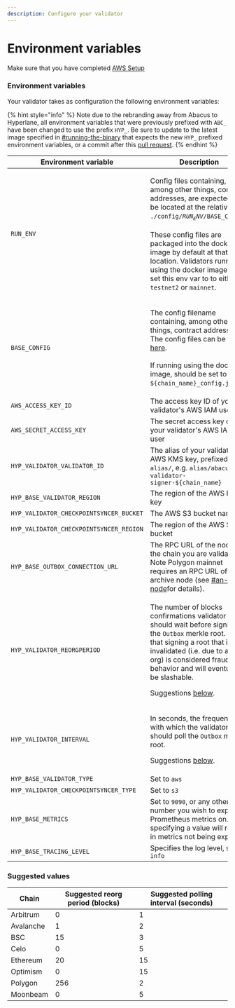 ```yaml
---
description: Configure your validator
---
```


# Environment variables

Make sure that you have completed [AWS Setup](aws-setup.md)

### Environment variables

Your validator takes as configuration the following environment variables:

{% hint style="info" %}
Note due to the rebranding away from Abacus to Hyperlane, all environment variables that were previously prefixed with `ABC_` have been changed to use the prefix `HYP_`. Be sure to update to the latest image specified in [#running-the-binary](start-validating.md#running-the-binary "mention") that expects the new `HYP_` prefixed environment variables, or a commit after this [pull request](https://github.com/hyperlane-xyz/hyperlane-monorepo/pull/1116).
{% endhint %}

| Environment variable                    | Description                                                                                                                                                                                                                                                                                                                                                                               |
| --------------------------------------- | ----------------------------------------------------------------------------------------------------------------------------------------------------------------------------------------------------------------------------------------------------------------------------------------------------------------------------------------------------------------------------------------- |
| `RUN_ENV`                               | <p>Config files containing, among other things, contract addresses, are expected to be located at the relative path <code>./config/$RUN_ENV/$BASE_CONFIG</code>.<br><br>These config files are packaged into the docker image by default at that location. Validators running using the docker image can set this env var to to either <code>testnet2</code> or <code>mainnet</code>.</p> |
| `BASE_CONFIG`                           | <p>The config filename containing, among other things, contract addresses. The config files can be found <a href="https://github.com/abacus-network/abacus-monorepo/tree/main/rust/config/mainnet">here</a>.<br><br>If running using the docker image, should be set to <code>${chain_name}_config.json</code>.</p>                                                                       |
| `AWS_ACCESS_KEY_ID`                     | The access key ID of your validator's AWS IAM user                                                                                                                                                                                                                                                                                                                                        |
| `AWS_SECRET_ACCESS_KEY`                 | The secret access key of your validator's AWS IAM user                                                                                                                                                                                                                                                                                                                                    |
| `HYP_VALIDATOR_VALIDATOR_ID`            | The alias of your validator's AWS KMS key, prefixed with `alias/`, e.g. `alias/abacus-validator-signer-${chain_name}`                                                                                                                                                                                                                                                                     |
| `HYP_BASE_VALIDATOR_REGION`             | The region of the AWS KMS key                                                                                                                                                                                                                                                                                                                                                             |
| `HYP_VALIDATOR_CHECKPOINTSYNCER_BUCKET` | The AWS S3 bucket name                                                                                                                                                                                                                                                                                                                                                                    |
| `HYP_VALIDATOR_CHECKPOINTSYNCER_REGION` | The region of the AWS S3 bucket                                                                                                                                                                                                                                                                                                                                                           |
| `HYP_BASE_OUTBOX_CONNECTION_URL`        | The RPC URL of the node for the chain you are validating. Note Polygon mainnet requires an RPC URL of an archive node (see [#an-rpc-node](./#an-rpc-node "mention")for details).                                                                                                                                                                                                          |
| `HYP_VALIDATOR_REORGPERIOD`             | <p>The number of blocks confirmations validator should wait before signing the <code>Outbox</code> merkle root. Note that signing a root that is later invalidated (i.e. due to a re-org) is considered fraudulent behavior and will eventually be slashable.</p><p>Suggestions <a href="environment-variables.md#suggested-reorg-periods">below</a>.</p>                                 |
| `HYP_VALIDATOR_INTERVAL`                | <p>In seconds, the frequency with which the validator should poll the <code>Outbox</code> merkle root.</p><p>Suggestions <a href="environment-variables.md#suggested-reorg-periods">below</a>.</p>                                                                                                                                                                                        |
| `HYP_BASE_VALIDATOR_TYPE`               | Set to `aws`                                                                                                                                                                                                                                                                                                                                                                              |
| `HYP_VALIDATOR_CHECKPOINTSYNCER_TYPE`   | Set to `s3`                                                                                                                                                                                                                                                                                                                                                                               |
| `HYP_BASE_METRICS`                      | Set to `9090`, or any other port number you wish to expose Prometheus metrics on. Not specifying a value will result in metrics not being exposed.                                                                                                                                                                                                                                        |
| `HYP_BASE_TRACING_LEVEL`                | Specifies the log level, set to `info`                                                                                                                                                                                                                                                                                                                                                    |

### Suggested values

| Chain     | Suggested reorg period (blocks) | Suggested polling interval (seconds) |
| --------- | ------------------------------- | ------------------------------------ |
| Arbitrum  | 0                               | 1                                    |
| Avalanche | 1                               | 2                                    |
| BSC       | 15                              | 3                                    |
| Celo      | 0                               | 5                                    |
| Ethereum  | 20                              | 15                                   |
| Optimism  | 0                               | 15                                   |
| Polygon   | 256                             | 2                                    |
| Moonbeam  | 0                               | 5                                    |

